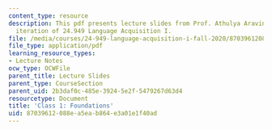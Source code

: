 ```yaml
---
content_type: resource
description: This pdf presents lecture slides from Prof. Athulya Aravind's fall 2020
  iteration of 24.949 Language Acquisition I.
file: /media/courses/24-949-language-acquisition-i-fall-2020/87039612088ea5eab864e3a01e1f40ad_MIT24_949f20_lec1.pdf
file_type: application/pdf
learning_resource_types:
- Lecture Notes
ocw_type: OCWFile
parent_title: Lecture Slides
parent_type: CourseSection
parent_uid: 2b3daf0c-485e-3924-5e2f-5479267d63d4
resourcetype: Document
title: 'Class 1: Foundations'
uid: 87039612-088e-a5ea-b864-e3a01e1f40ad
---
```

